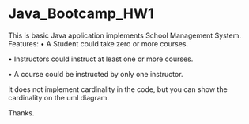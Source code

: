 # Java_Bootcamp_HW1

This is basic Java application implements School Management System.
Features:
• A Student could take zero or more courses.

• Instructors could instruct at least one or more courses. 

• A course could be instructed by only one instructor.

It does not implement cardinality in the code, but you can show the cardinality on the uml diagram.

Thanks.
